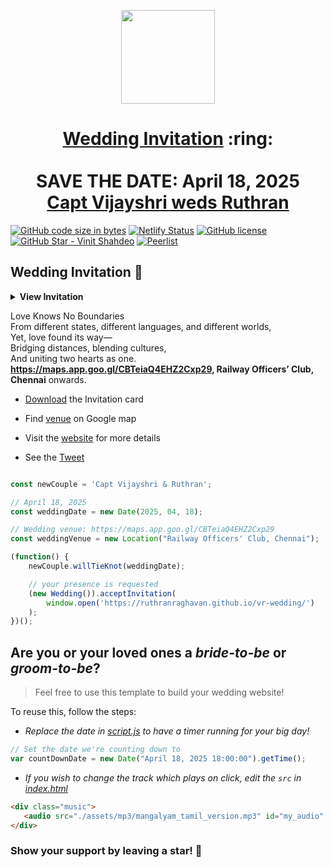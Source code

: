 
<p align="center"><a href="https://ruthranraghavan.github.io/vr-wedding/"><img src="https://ruthranraghavan.github.io/vr-wedding/" width="150px" height="150px"/></a></p>
<h1 align="center"><a href="https://ruthranraghavan.github.io/vr-wedding/">Wedding Invitation</a> :ring: <br> <br> SAVE THE DATE: April 18, 2025 <br> <a href="https://ruthranraghavan.github.io/vr-wedding/">Capt Vijayshri weds Ruthran</a></h1>

[![GitHub code size in bytes](https://img.shields.io/github/languages/code-size/vinitshahdeo/Wedding-Invitation?logo=github)](https://sonali.netlify.app/) [![Netlify Status](https://api.netlify.com/api/v1/badges/e945f101-f434-45e6-8c33-df855c6b2082/deploy-status)](https://app.netlify.com/sites/sonali/deploys) [![GitHub license](https://img.shields.io/github/license/vinitshahdeo/Wedding-Invitation?logo=github)](https://github.com/vinitshahdeo/Wedding-Invitation) [![GitHub Star - Vinit Shahdeo](https://img.shields.io/badge/GitHub_Star-%E2%AD%90_vinitshahdeo-E89B25?colorA=302237&logo=github)](https://stars.github.com/profiles/vinitshahdeo/) [![Peerlist](https://github-readme-badge.peerlist.io/api/vinitshahdeo)](https://peerlist.io/vinitshahdeo)

## Wedding Invitation :ring:

<details>
  <summary><strong>View Invitation</strong></summary>
  <a href="https://ruthranraghavan.github.io/vr-wedding/"><img src="https://ruthranraghavan.github.io/vr-wedding/" /></a>
</details>

Love Knows No Boundaries<br>From different states, different languages, and different worlds,<br>Yet, love found its way—<br>Bridging distances, blending cultures,<br>And uniting two hearts as one. **https://maps.app.goo.gl/CBTeiaQ4EHZ2Cxp29, Railway Officers’ Club, Chennai** onwards.

- [Download](https://ruthranraghavan.github.io/vr-wedding/) the Invitation card

- Find [venue](https://maps.app.goo.gl/CBTeiaQ4EHZ2Cxp29) on Google map

- Visit the [website](https://ruthranraghavan.github.io/vr-wedding/) for more details

- See the [Tweet](https://twitter.com/hereandnowai)

```js

const newCouple = 'Capt Vijayshri & Ruthran';

// April 18, 2025
const weddingDate = new Date(2025, 04, 18);

// Wedding venue: https://maps.app.goo.gl/CBTeiaQ4EHZ2Cxp29
const weddingVenue = new Location("Railway Officers' Club, Chennai");

(function() {
    newCouple.willTieKnot(weddingDate);

    // your presence is requested
    (new Wedding()).acceptInvitation(
        window.open('https://ruthranraghavan.github.io/vr-wedding/')
    );
})();


```

## Are you or your loved ones a *bride-to-be* or *groom-to-be*? 
> Feel free to use this template to build your wedding website!

To reuse this, follow the steps:

- *Replace the date in [script.js](https://ruthranraghavan.github.io/vr-wedding/) to have a timer running for your big day!*

```js
// Set the date we're counting down to
var countDownDate = new Date("April 18, 2025 18:00:00").getTime();
```

- *If you wish to change the track which plays on click, edit the `src` in [index.html](https://ruthranraghavan.github.io/vr-wedding/)*

```html
<div class="music">
   <audio src="./assets/mp3/mangalyam_tamil_version.mp3" id="my_audio" loop="loop"></audio> 
</div>
```

> <sup>

### Show your support by leaving a star! :hugs: